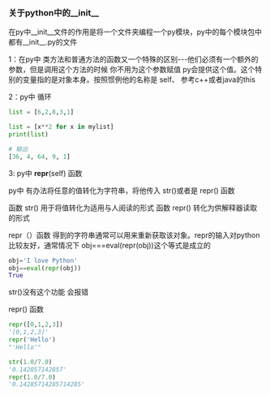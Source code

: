 ### 关于python中的__init__

在py中__init__文件的作用是将一个文件夹编程一个py模块，py中的每个模块包中都有__init__.py的文件

1：在py中 类方法和普通方法的函数又一个特殊的区别---他们必须有一个额外的参数，但是调用这个方法的时候 你不用为这个参数赋值
py会提供这个值。这个特别的变量指的是对象本身。按照惯例他的名称是 self、
参考c++或者java的this


2：py中 循环

```python
list = [6,2,8,3,1]

list = [x**2 for x in mylist]
print(list)
```

```python
# 输出
[36, 4, 64, 9, 1]
```


3:  py中 __repr__(self) 函数

py中 有办法将任意的值转化为字符串，将他传入 str()或者是 repr() 函数

函数 str() 用于将值转化为适用与人阅读的形式
函数 repr() 转化为供解释器读取的形式

repr（）函数 得到的字符串通常可以用来重新获取该对象。repr的输入对python比较友好，通常情况下 obj===eval(repr(obj))这个等式是成立的

```python
obj='I love Python'
obj==eval(repr(obj))
True
```
str()没有这个功能  会报错

repr() 函数
```python
repr([0,1,2,3])
'[0,1,2,3]'
repr('Hello')
"'Hello'"

str(1.0/7.0)
'0.142857142857'
repr(1.0/7.0)
'0.14285714285714285'
```
